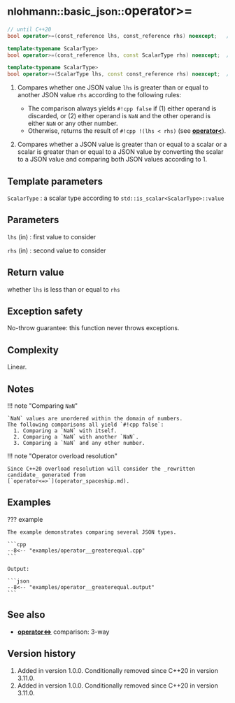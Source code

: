 # <small>nlohmann::basic_json::</small>operator>=

```cpp
// until C++20
bool operator>=(const_reference lhs, const_reference rhs) noexcept;   // (1)

template<typename ScalarType>
bool operator>=(const_reference lhs, const ScalarType rhs) noexcept;  // (2)

template<typename ScalarType>
bool operator>=(ScalarType lhs, const const_reference rhs) noexcept;  // (2)
```

1. Compares whether one JSON value `lhs` is greater than or equal to another JSON value `rhs` according to the following
   rules:
    - The comparison always yields `#!cpp false` if (1) either operand is discarded, or (2) either operand is `NaN` and
      the other operand is either `NaN` or any other number.
    - Otherwise, returns the result of `#!cpp !(lhs < rhs)` (see [**operator<**](operator_lt.md)).

2. Compares whether a JSON value is greater than or equal to a scalar or a scalar is greater than or equal to a JSON
   value by converting the scalar to a JSON value and comparing both JSON values according to 1.

## Template parameters

`ScalarType`
:   a scalar type according to `std::is_scalar<ScalarType>::value`

## Parameters

`lhs` (in)
:   first value to consider

`rhs` (in)
:   second value to consider

## Return value

whether `lhs` is less than or equal to `rhs`

## Exception safety

No-throw guarantee: this function never throws exceptions.

## Complexity

Linear.

## Notes

!!! note "Comparing `NaN`"

    `NaN` values are unordered within the domain of numbers.
    The following comparisons all yield `#!cpp false`:
      1. Comparing a `NaN` with itself.
      2. Comparing a `NaN` with another `NaN`.
      3. Comparing a `NaN` and any other number.

!!! note "Operator overload resolution"

    Since C++20 overload resolution will consider the _rewritten candidate_ generated from
    [`operator<=>`](operator_spaceship.md).

## Examples

??? example

    The example demonstrates comparing several JSON types.

    ```cpp
    --8<-- "examples/operator__greaterequal.cpp"
    ```

    Output:

    ```json
    --8<-- "examples/operator__greaterequal.output"
    ```

## See also

- [**operator<=>**](operator_spaceship.md) comparison: 3-way

## Version history

1. Added in version 1.0.0. Conditionally removed since C++20 in version 3.11.0.
2. Added in version 1.0.0. Conditionally removed since C++20 in version 3.11.0.
